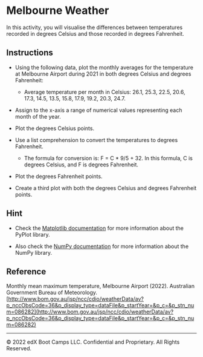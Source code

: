 # Melbourne Weather

In this activity, you will visualise the differences between temperatures recorded in degrees Celsius and those recorded in degrees Fahrenheit.

## Instructions

* Using the following data, plot the monthly averages for the temperature at Melbourne Airport during 2021 in both degrees Celsius and degrees Fahrenheit:

  * Average temperature per month in Celsius: 26.1, 25.3, 22.5, 20.6, 17.3, 14.5, 13.5, 15.8, 17.9, 19.2, 20.3, 24.7.

* Assign to the x-axis a range of numerical values representing each month of the year.

* Plot the degrees Celsius points.

* Use a list comprehension to convert the temperatures to degrees Fahrenheit.

  * The formula for conversion is: F = C * 9/5 + 32. In this formula, C is degrees Celsius, and F is degrees Fahrenheit.

* Plot the degrees Fahrenheit points.

* Create a third plot with both the degrees Celsius and degrees Fahrenheit points.

## Hint

* Check the [Matplotlib documentation](https://matplotlib.org/2.0.2/index.html) for more information about the PyPlot library.

* Also check the [NumPy documentation](https://docs.scipy.org/doc/numpy/reference/) for more information about the NumPy library.

## Reference

Monthly mean maximum temperature, Melbourne Airport (2022). Australian Government Bureau of Meteorology.[http://www.bom.gov.au/jsp/ncc/cdio/weatherData/av?p_nccObsCode=36&p_display_type=dataFile&p_startYear=&p_c=&p_stn_num=086282](http://www.bom.gov.au/jsp/ncc/cdio/weatherData/av?p_nccObsCode=36&p_display_type=dataFile&p_startYear=&p_c=&p_stn_num=086282)

---

© 2022 edX Boot Camps LLC. Confidential and Proprietary. All Rights Reserved.
